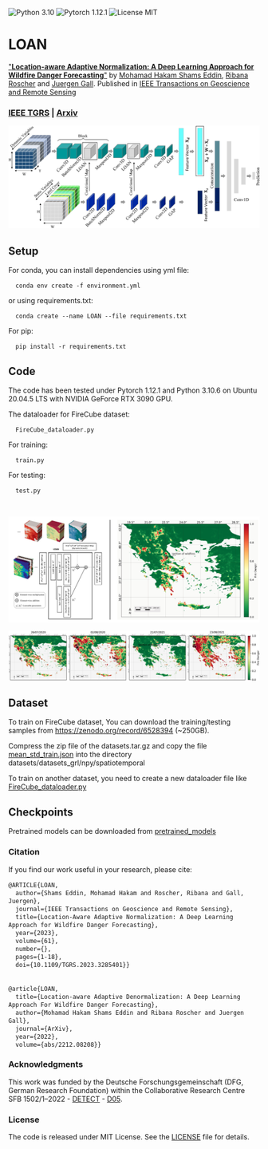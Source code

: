 ![Python 3.10](https://img.shields.io/badge/python-3.10-green.svg)
![Pytorch 1.12.1](https://img.shields.io/badge/pytorch-1.12.1-green.svg)
![License MIT](https://img.shields.io/badge/license-MIT-green.svg)

# LOAN
<!---
"**Location-aware Adaptive Normalization: A Deep Learning Approach for Wildfire Danger Forecasting**" by [Mohamad Hakam Shams Eddin](https://hakamshams.github.io/), [Ribana Roscher](http://rs.ipb.uni-bonn.de/people/prof-dr-ing-ribana-roscher/) and [Juergen Gall](http://pages.iai.uni-bonn.de/gall_juergen/).
-->

["**Location-aware Adaptive Normalization: A Deep Learning Approach for Wildfire Danger Forecasting**"](https://arxiv.org/abs/2212.08208) by [Mohamad Hakam Shams Eddin](https://hakamshams.github.io/), [Ribana Roscher](http://rs.ipb.uni-bonn.de/people/prof-dr-ing-ribana-roscher/) and [Juergen Gall](http://pages.iai.uni-bonn.de/gall_juergen/). Published in [IEEE Transactions on Geoscience and Remote Sensing](https://doi.org/10.1109/TGRS.2023.3285401)

### [IEEE TGRS](https://doi.org/10.1109/TGRS.2023.3285401) | [Arxiv](https://arxiv.org/abs/2212.08208)

![Example Mapping](images/figure1.jpg "Mapped ground truth from Mesh to LiDAR")

## Setup

For conda, you can install dependencies using yml file:
```
  conda env create -f environment.yml
```
or using requirements.txt:
```
  conda create --name LOAN --file requirements.txt
```
For pip:
```
  pip install -r requirements.txt
```

## Code

The code has been tested under Pytorch 1.12.1 and Python 3.10.6 on Ubuntu 20.04.5 LTS with NVIDIA GeForce RTX 3090 GPU.

The dataloader for FireCube dataset:
```
  FireCube_dataloader.py
```
For training:
```
  train.py
```
For testing:
```
  test.py
```
<br />


![Example d](images/figure2.png "Mapped ground truth from Mesh to LiDAR")

![Example d](images/figure3.jpg "Mapped ground truth from Mesh to LiDAR")

## Dataset

To train on FireCube dataset, You can download the training/testing samples from https://zenodo.org/record/6528394 (~250GB).

Compress the zip file of the datasets.tar.gz and copy the file [mean_std_train.json](data/mean_std_train.json) into the directory datasets/datasets_grl/npy/spatiotemporal

To train on another dataset, you need to create a new dataloader file like [FireCube_dataloader.py](FireCube_dataloader.py)

## Checkpoints

Pretrained models can be downloaded from [pretrained_models](pretrained_models)


### Citation
If you find our work useful in your research, please cite:

```
@ARTICLE{LOAN,
  author={Shams Eddin, Mohamad Hakam and Roscher, Ribana and Gall, Juergen},
  journal={IEEE Transactions on Geoscience and Remote Sensing}, 
  title={Location-Aware Adaptive Normalization: A Deep Learning Approach for Wildfire Danger Forecasting}, 
  year={2023},
  volume={61},
  number={},
  pages={1-18},
  doi={10.1109/TGRS.2023.3285401}}

  
@article{LOAN,
  title={Location-aware Adaptive Denormalization: A Deep Learning Approach For Wildfire Danger Forecasting},
  author={Mohamad Hakam Shams Eddin and Ribana Roscher and Juergen Gall},
  journal={ArXiv},
  year={2022},
  volume={abs/2212.08208}}

```

### Acknowledgments

This work was funded by the Deutsche Forschungsgemeinschaft (DFG, German Research Foundation) within the Collaborative Research Centre SFB 1502/1–2022 - [DETECT](https://sfb1502.de/) - [D05](https://sfb1502.de/projects/cluster-d/d05).

### License
The code is released under MIT License. See the [LICENSE](LICENSE) file for details.
